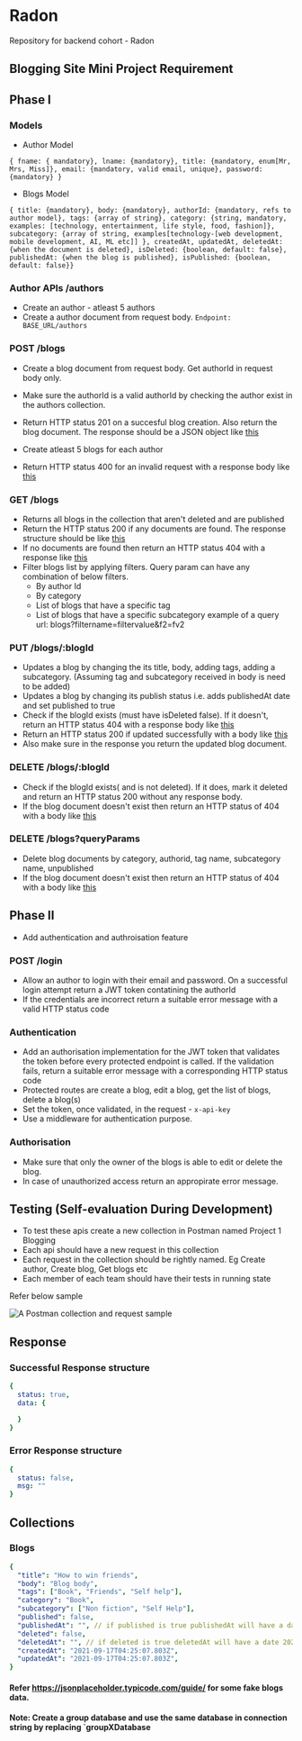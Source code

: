 # Radon

Repository for backend cohort - Radon

## Blogging Site Mini Project Requirement

## Phase I

### Models
- Author Model
```
{ fname: { mandatory}, lname: {mandatory}, title: {mandatory, enum[Mr, Mrs, Miss]}, email: {mandatory, valid email, unique}, password: {mandatory} }
```
- Blogs Model
```
{ title: {mandatory}, body: {mandatory}, authorId: {mandatory, refs to author model}, tags: {array of string}, category: {string, mandatory, examples: [technology, entertainment, life style, food, fashion]}, subcategory: {array of string, examples[technology-[web development, mobile development, AI, ML etc]] }, createdAt, updatedAt, deletedAt: {when the document is deleted}, isDeleted: {boolean, default: false}, publishedAt: {when the blog is published}, isPublished: {boolean, default: false}}
```

### Author APIs /authors
- Create an author - atleast 5 authors
- Create a author document from request body.
  `Endpoint: BASE_URL/authors`

### POST /blogs
- Create a blog document from request body. Get authorId in request body only.
- Make sure the authorId is a valid authorId by checking the author exist in the authors collection.
- Return HTTP status 201 on a succesful blog creation. Also return the blog document. The response should be a JSON object like [this](#successful-response-structure) 
- Create atleast 5 blogs for each author

- Return HTTP status 400 for an invalid request with a response body like [this](#error-response-structure)

### GET /blogs
- Returns all blogs in the collection that aren't deleted and are published
- Return the HTTP status 200 if any documents are found. The response structure should be like [this](#successful-response-structure) 
- If no documents are found then return an HTTP status 404 with a response like [this](#error-response-structure) 
- Filter blogs list by applying filters. Query param can have any combination of below filters.
  - By author Id
  - By category
  - List of blogs that have a specific tag
  - List of blogs that have a specific subcategory
example of a query url: blogs?filtername=filtervalue&f2=fv2

### PUT /blogs/:blogId
- Updates a blog by changing the its title, body, adding tags, adding a subcategory. (Assuming tag and subcategory received in body is need to be added)
- Updates a blog by changing its publish status i.e. adds publishedAt date and set published to true
- Check if the blogId exists (must have isDeleted false). If it doesn't, return an HTTP status 404 with a response body like [this](#error-response-structure)
- Return an HTTP status 200 if updated successfully with a body like [this](#successful-response-structure) 
- Also make sure in the response you return the updated blog document. 

### DELETE /blogs/:blogId
- Check if the blogId exists( and is not deleted). If it does, mark it deleted and return an HTTP status 200 without any response body.
- If the blog document doesn't exist then return an HTTP status of 404 with a body like [this](#error-response-structure) 

### DELETE /blogs?queryParams
- Delete blog documents by category, authorid, tag name, subcategory name, unpublished
- If the blog document doesn't exist then return an HTTP status of 404 with a body like [this](#error-response-structure)

## Phase II

- Add authentication and authroisation feature

### POST /login
- Allow an author to login with their email and password. On a successful login attempt return a JWT token contatining the authorId
- If the credentials are incorrect return a suitable error message with a valid HTTP status code

### Authentication
- Add an authorisation implementation for the JWT token that validates the token before every protected endpoint is called. If the validation fails, return a suitable error message with a corresponding HTTP status code
- Protected routes are create a blog, edit a blog, get the list of blogs, delete a blog(s)
- Set the token, once validated, in the request - `x-api-key`
- Use a middleware for authentication purpose.

### Authorisation
- Make sure that only the owner of the blogs is able to edit or delete the blog.
- In case of unauthorized access return an appropirate error message.

## Testing (Self-evaluation During Development)
- To test these apis create a new collection in Postman named Project 1 Blogging 
- Each api should have a new request in this collection
- Each request in the collection should be rightly named. Eg Create author, Create blog, Get blogs etc
- Each member of each team should have their tests in running state


Refer below sample

 ![A Postman collection and request sample](assets/Postman-collection-sample.png)

## Response


### Successful Response structure
```yaml
{
  status: true,
  data: {

  }
}
```
### Error Response structure
```yaml
{
  status: false,
  msg: ""
}
```





## Collections
### Blogs
```yaml
{
  "title": "How to win friends",
  "body": "Blog body",
  "tags": ["Book", "Friends", "Self help"],
  "category": "Book",
  "subcategory": ["Non fiction", "Self Help"],
  "published": false,
  "publishedAt": "", // if published is true publishedAt will have a date 2021-09-17T04:25:07.803Z
  "deleted": false,
  "deletedAt": "", // if deleted is true deletedAt will have a date 2021-09-17T04:25:07.803Z,
  "createdAt": "2021-09-17T04:25:07.803Z",
  "updatedAt": "2021-09-17T04:25:07.803Z",
}
```

#### Refer https://jsonplaceholder.typicode.com/guide/ for some fake blogs data.

#### Note: Create a group database and use the same database in connection string by replacing `groupXDatabase